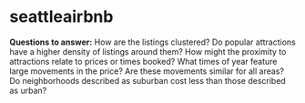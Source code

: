 # seattleairbnb

**Questions to answer:**
How are the listings clustered? Do popular attractions have a higher density of listings around them? How might the proximity to attractions relate to prices or times booked?
What times of year feature large movements in the price? Are these movements similar for all areas?
Do neighborhoods described as suburban cost less than those described as urban? 

